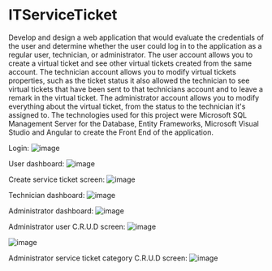 # ITServiceTicket

Develop and design a web application that would evaluate the credentials of the user and determine whether the user could log in to the application as a regular user, technician, or administrator. The user account allows you to create a virtual ticket and see other virtual tickets created from the same account. The technician account allows you to modify virtual tickets properties, such as the ticket status it also allowed the technician to see virtual tickets that have been sent to that technicians account and to leave a remark in the virtual ticket. The administrator account allows you to modify everything about the virtual ticket, from the status to the technician it's assigned to. The technologies used for this project were Microsoft SQL Management Server for the Database, Entity Frameworks, Microsoft Visual Studio and Angular to create the Front End of the application.

Login:
![image](https://user-images.githubusercontent.com/102123401/169424359-b025c39f-cb2c-44de-a5c5-35abaf83186c.png)

User dashboard:
![image](https://user-images.githubusercontent.com/102123401/169424369-42b16bf5-1a1b-4a46-bc31-067b4d4211ff.png)

Create service ticket screen:
![image](https://user-images.githubusercontent.com/102123401/169424387-c4f28bb1-0636-445d-8788-b44b55aaf088.png)

Technician dashboard:
![image](https://user-images.githubusercontent.com/102123401/169424399-d9b6e00a-834f-4b35-9a36-d863632d9d4c.png)

Administrator dashboard:
![image](https://user-images.githubusercontent.com/102123401/169424514-4a72f394-f0db-46bf-b336-fa87689c9804.png)

Administrator user C.R.U.D screen:
![image](https://user-images.githubusercontent.com/102123401/169424577-fd94b84a-9409-47dc-ac67-8aa6e160c908.png)

![image](https://user-images.githubusercontent.com/102123401/169424595-a48c6303-0c60-4f83-b459-d68ef16b0207.png)

Administrator service ticket category C.R.U.D screen:
![image](https://user-images.githubusercontent.com/102123401/169424665-91eed7e7-8931-41c6-90fa-0a38d66f2742.png)
